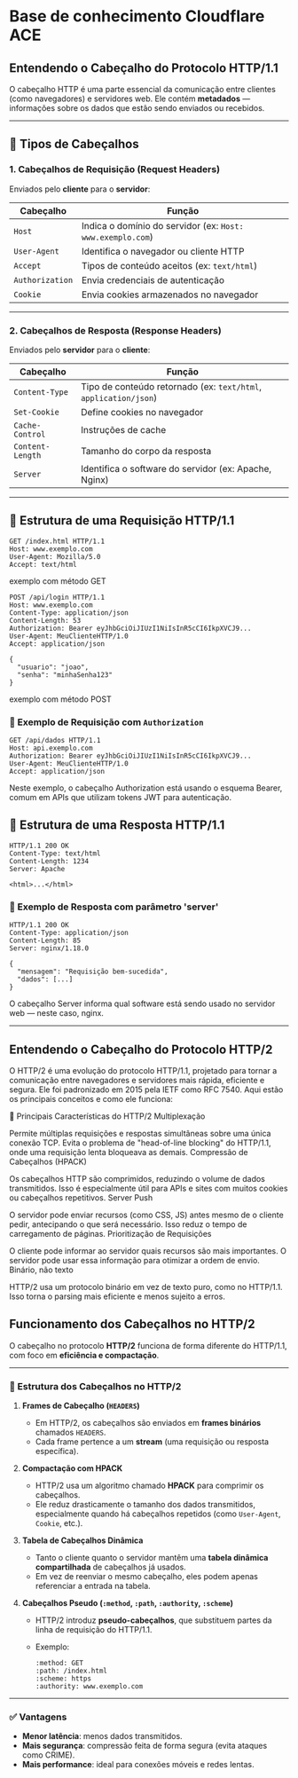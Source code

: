 # Base de conhecimento Cloudflare ACE 
## Entendendo o Cabeçalho do Protocolo HTTP/1.1

O cabeçalho HTTP é uma parte essencial da comunicação entre clientes (como navegadores) e servidores web. Ele contém **metadados** — informações sobre os dados que estão sendo enviados ou recebidos.

---

## 🔄 Tipos de Cabeçalhos

### 1. Cabeçalhos de Requisição (Request Headers)

Enviados pelo **cliente** para o **servidor**:

| Cabeçalho       | Função |
|-----------------|--------|
| `Host`          | Indica o domínio do servidor (ex: `Host: www.exemplo.com`) |
| `User-Agent`    | Identifica o navegador ou cliente HTTP |
| `Accept`        | Tipos de conteúdo aceitos (ex: `text/html`) |
| `Authorization` | Envia credenciais de autenticação |
| `Cookie`        | Envia cookies armazenados no navegador |

---

### 2. Cabeçalhos de Resposta (Response Headers)

Enviados pelo **servidor** para o **cliente**:

| Cabeçalho        | Função |
|------------------|--------|
| `Content-Type`   | Tipo de conteúdo retornado (ex: `text/html`, `application/json`) |
| `Set-Cookie`     | Define cookies no navegador |
| `Cache-Control`  | Instruções de cache |
| `Content-Length` | Tamanho do corpo da resposta |
| `Server`         | Identifica o software do servidor (ex: Apache, Nginx) |

---

## 🧱 Estrutura de uma Requisição HTTP/1.1

```http
GET /index.html HTTP/1.1
Host: www.exemplo.com
User-Agent: Mozilla/5.0
Accept: text/html
```

exemplo com método GET

```http
POST /api/login HTTP/1.1
Host: www.exemplo.com
Content-Type: application/json
Content-Length: 53
Authorization: Bearer eyJhbGciOiJIUzI1NiIsInR5cCI6IkpXVCJ9...
User-Agent: MeuClienteHTTP/1.0
Accept: application/json

{
  "usuario": "joao",
  "senha": "minhaSenha123"
}

```
exemplo com método POST




### 🔐 Exemplo de Requisição com `Authorization`

```http
GET /api/dados HTTP/1.1
Host: api.exemplo.com
Authorization: Bearer eyJhbGciOiJIUzI1NiIsInR5cCI6IkpXVCJ9...
User-Agent: MeuClienteHTTP/1.0
Accept: application/json
```
Neste exemplo, o cabeçalho Authorization está usando o esquema Bearer, comum em APIs que utilizam tokens JWT para autenticação.


## 🧱 Estrutura de uma Resposta HTTP/1.1
```http
HTTP/1.1 200 OK
Content-Type: text/html
Content-Length: 1234
Server: Apache

<html>...</html>
```

### 🔐 Exemplo de Resposta com parâmetro 'server'
```http
HTTP/1.1 200 OK
Content-Type: application/json
Content-Length: 85
Server: nginx/1.18.0

{
  "mensagem": "Requisição bem-sucedida",
  "dados": [...]
}
```
O cabeçalho Server informa qual software está sendo usado no servidor web — neste caso, nginx.

---

## Entendendo o Cabeçalho do Protocolo HTTP/2

O HTTP/2 é uma evolução do protocolo HTTP/1.1, projetado para tornar a comunicação entre navegadores e servidores mais rápida, eficiente e segura. Ele foi padronizado em 2015 pela IETF como RFC 7540. Aqui estão os principais conceitos e como ele funciona:

🔑 Principais Características do HTTP/2
Multiplexação

Permite múltiplas requisições e respostas simultâneas sobre uma única conexão TCP.
Evita o problema de "head-of-line blocking" do HTTP/1.1, onde uma requisição lenta bloqueava as demais.
Compressão de Cabeçalhos (HPACK)

Os cabeçalhos HTTP são comprimidos, reduzindo o volume de dados transmitidos.
Isso é especialmente útil para APIs e sites com muitos cookies ou cabeçalhos repetitivos.
Server Push

O servidor pode enviar recursos (como CSS, JS) antes mesmo de o cliente pedir, antecipando o que será necessário.
Isso reduz o tempo de carregamento de páginas.
Prioritização de Requisições

O cliente pode informar ao servidor quais recursos são mais importantes.
O servidor pode usar essa informação para otimizar a ordem de envio.
Binário, não texto

HTTP/2 usa um protocolo binário em vez de texto puro, como no HTTP/1.1.
Isso torna o parsing mais eficiente e menos sujeito a erros.

## Funcionamento dos Cabeçalhos no HTTP/2

O cabeçalho no protocolo **HTTP/2** funciona de forma diferente do HTTP/1.1, com foco em **eficiência e compactação**.

---

### 🧱 Estrutura dos Cabeçalhos no HTTP/2

1. **Frames de Cabeçalho (`HEADERS`)**
   - Em HTTP/2, os cabeçalhos são enviados em **frames binários** chamados `HEADERS`.
   - Cada frame pertence a um **stream** (uma requisição ou resposta específica).

2. **Compactação com HPACK**
   - HTTP/2 usa um algoritmo chamado **HPACK** para comprimir os cabeçalhos.
   - Ele reduz drasticamente o tamanho dos dados transmitidos, especialmente quando há cabeçalhos repetidos (como `User-Agent`, `Cookie`, etc.).

3. **Tabela de Cabeçalhos Dinâmica**
   - Tanto o cliente quanto o servidor mantêm uma **tabela dinâmica compartilhada** de cabeçalhos já usados.
   - Em vez de reenviar o mesmo cabeçalho, eles podem apenas referenciar a entrada na tabela.

4. **Cabeçalhos Pseudo (`:method`, `:path`, `:authority`, `:scheme`)**
   - HTTP/2 introduz **pseudo-cabeçalhos**, que substituem partes da linha de requisição do HTTP/1.1.
   - Exemplo:

     ```
     :method: GET
     :path: /index.html
     :scheme: https
     :authority: www.exemplo.com
     ```

---

### ✅ Vantagens

- **Menor latência**: menos dados transmitidos.
- **Mais segurança**: compressão feita de forma segura (evita ataques como CRIME).
- **Mais performance**: ideal para conexões móveis e redes lentas.





